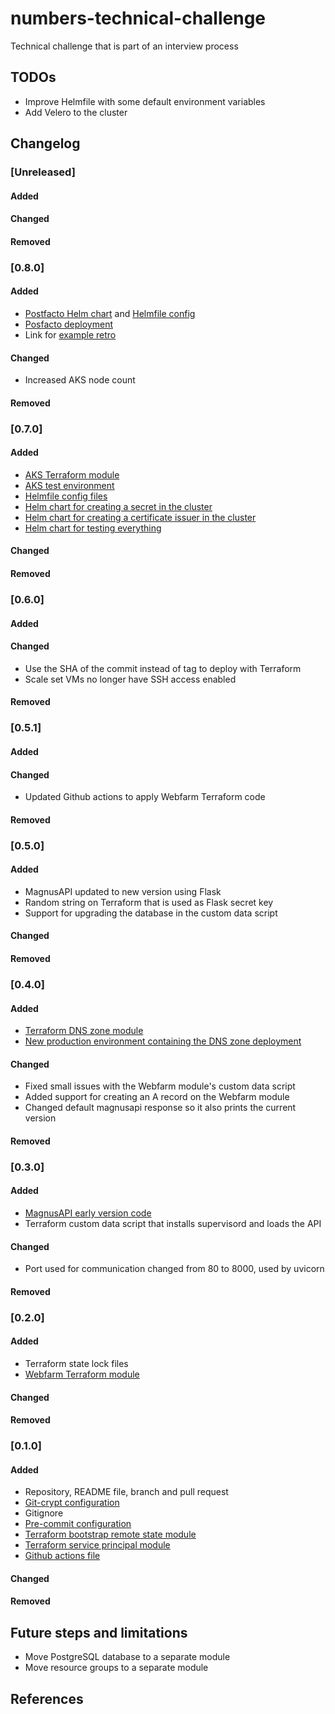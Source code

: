 # numbers-technical-challenge
Technical challenge that is part of an interview process

## TODOs
- Improve Helmfile with some default environment variables
- Add Velero to the cluster

## Changelog

### [Unreleased]
#### Added
#### Changed
#### Removed
### [0.8.0]
#### Added
- [Postfacto Helm chart](helmfile/charts/postfacto) and [Helmfile config](helmfile/helmfiles/postfacto)
- [Posfacto deployment](https://postfacto-test.apilabs.xyz)
- Link for [example retro](https://postfacto-test.apilabs.xyz/retros/infra-1/join/1eyjJfzWAfTVXhKguwd4r5O0U0dnHH1t)
#### Changed
- Increased AKS node count
#### Removed
### [0.7.0]
#### Added
- [AKS Terraform module](terraform/modules/azure-aks)
- [AKS test environment](terraform/environments/numbers-test/azure-aks)
- [Helmfile config files](helmfile)
- [Helm chart for creating a secret in the cluster](helmfile/charts/secret)
- [Helm chart for creating a certificate issuer in the cluster](helmfile/charts/issuer)
- [Helm chart for testing everything](helmfile/charts/nginx)
#### Changed
#### Removed
### [0.6.0]
#### Added
#### Changed
- Use the SHA of the commit instead of tag to deploy with Terraform
- Scale set VMs no longer have SSH access enabled
#### Removed
### [0.5.1]
#### Added
#### Changed
- Updated Github actions to apply Webfarm Terraform code
#### Removed
### [0.5.0]
#### Added
- MagnusAPI updated to new version using Flask
- Random string on Terraform that is used as Flask secret key
- Support for upgrading the database in the custom data script
#### Changed
#### Removed
### [0.4.0]
#### Added
- [Terraform DNS zone module](terraform/modules/azure-zone)
- [New production environment containing the DNS zone deployment](terraform/environments/numbers-prod/azure-zone)
#### Changed
- Fixed small issues with the Webfarm module's custom data script
- Added support for creating an A record on the Webfarm module
- Changed default magnusapi response so it also prints the current version
#### Removed
### [0.3.0]
#### Added
- [MagnusAPI early version code](magnusapi)
- Terraform custom data script that installs supervisord and loads the API
#### Changed
- Port used for communication changed from 80 to 8000, used by uvicorn
#### Removed
### [0.2.0]
#### Added
- Terraform state lock files
- [Webfarm Terraform module](terraform/modules/azure-webfarm)
#### Changed
#### Removed
### [0.1.0]
#### Added
- Repository, README file, branch and pull request
- [Git-crypt configuration](.gitattributes)
- Gitignore
- [Pre-commit configuration](.pre-commit-config.yaml)
- [Terraform bootstrap remote state module](terraform/modules/azure-remote-state)
- [Terraform service principal module](terraform/modules/azure-service-principal)
- [Github actions file](.github/workflows/deploy-magnusapi-test.yaml)
#### Changed
#### Removed

## Future steps and limitations
- Move PostgreSQL database to a separate module
- Move resource groups to a separate module

## References
[1]: https://github.com/hashicorp/terraform-provider-azurerm/issues/8534
